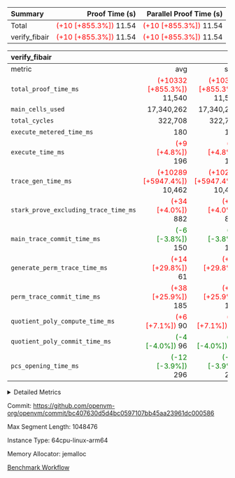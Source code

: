 | Summary | Proof Time (s) | Parallel Proof Time (s) |
|:---|---:|---:|
| Total | <span style='color: red'>(+10 [+855.3%])</span> 11.54 | <span style='color: red'>(+10 [+855.3%])</span> 11.54 |
| verify_fibair | <span style='color: red'>(+10 [+855.3%])</span> 11.54 | <span style='color: red'>(+10 [+855.3%])</span> 11.54 |


| verify_fibair |||||
|:---|---:|---:|---:|---:|
|metric|avg|sum|max|min|
| `total_proof_time_ms ` | <span style='color: red'>(+10332 [+855.3%])</span> 11,540 | <span style='color: red'>(+10332 [+855.3%])</span> 11,540 | <span style='color: red'>(+10332 [+855.3%])</span> 11,540 | <span style='color: red'>(+10332 [+855.3%])</span> 11,540 |
| `main_cells_used     ` |  17,340,262 |  17,340,262 |  17,340,262 |  17,340,262 |
| `total_cycles        ` |  322,708 |  322,708 |  322,708 |  322,708 |
| `execute_metered_time_ms` |  180 |  180 |  180 |  180 |
| `execute_time_ms     ` | <span style='color: red'>(+9 [+4.8%])</span> 196 | <span style='color: red'>(+9 [+4.8%])</span> 196 | <span style='color: red'>(+9 [+4.8%])</span> 196 | <span style='color: red'>(+9 [+4.8%])</span> 196 |
| `trace_gen_time_ms   ` | <span style='color: red'>(+10289 [+5947.4%])</span> 10,462 | <span style='color: red'>(+10289 [+5947.4%])</span> 10,462 | <span style='color: red'>(+10289 [+5947.4%])</span> 10,462 | <span style='color: red'>(+10289 [+5947.4%])</span> 10,462 |
| `stark_prove_excluding_trace_time_ms` | <span style='color: red'>(+34 [+4.0%])</span> 882 | <span style='color: red'>(+34 [+4.0%])</span> 882 | <span style='color: red'>(+34 [+4.0%])</span> 882 | <span style='color: red'>(+34 [+4.0%])</span> 882 |
| `main_trace_commit_time_ms` | <span style='color: green'>(-6 [-3.8%])</span> 150 | <span style='color: green'>(-6 [-3.8%])</span> 150 | <span style='color: green'>(-6 [-3.8%])</span> 150 | <span style='color: green'>(-6 [-3.8%])</span> 150 |
| `generate_perm_trace_time_ms` | <span style='color: red'>(+14 [+29.8%])</span> 61 | <span style='color: red'>(+14 [+29.8%])</span> 61 | <span style='color: red'>(+14 [+29.8%])</span> 61 | <span style='color: red'>(+14 [+29.8%])</span> 61 |
| `perm_trace_commit_time_ms` | <span style='color: red'>(+38 [+25.9%])</span> 185 | <span style='color: red'>(+38 [+25.9%])</span> 185 | <span style='color: red'>(+38 [+25.9%])</span> 185 | <span style='color: red'>(+38 [+25.9%])</span> 185 |
| `quotient_poly_compute_time_ms` | <span style='color: red'>(+6 [+7.1%])</span> 90 | <span style='color: red'>(+6 [+7.1%])</span> 90 | <span style='color: red'>(+6 [+7.1%])</span> 90 | <span style='color: red'>(+6 [+7.1%])</span> 90 |
| `quotient_poly_commit_time_ms` | <span style='color: green'>(-4 [-4.0%])</span> 96 | <span style='color: green'>(-4 [-4.0%])</span> 96 | <span style='color: green'>(-4 [-4.0%])</span> 96 | <span style='color: green'>(-4 [-4.0%])</span> 96 |
| `pcs_opening_time_ms ` | <span style='color: green'>(-12 [-3.9%])</span> 296 | <span style='color: green'>(-12 [-3.9%])</span> 296 | <span style='color: green'>(-12 [-3.9%])</span> 296 | <span style='color: green'>(-12 [-3.9%])</span> 296 |



<details>
<summary>Detailed Metrics</summary>

|  | verify_program_compile_ms | total_cells | stark_prove_excluding_trace_time_ms | quotient_poly_compute_time_ms | quotient_poly_commit_time_ms | perm_trace_commit_time_ms | pcs_opening_time_ms | main_trace_commit_time_ms |
| --- | --- | --- | --- | --- | --- | --- | --- |
|  | 7 | 65,536 | 38 | 1 | 6 | 0 | 23 | 7 | 

| air_name | rows | quotient_deg | main_cols | interactions | constraints | cells |
| --- | --- | --- | --- | --- | --- | --- |
| AccessAdapterAir<2> |  | 2 |  | 5 | 12 |  | 
| AccessAdapterAir<4> |  | 2 |  | 5 | 12 |  | 
| AccessAdapterAir<8> |  | 2 |  | 5 | 12 |  | 
| FibonacciAir | 32,768 | 1 | 2 |  | 5 | 65,536 | 
| FriReducedOpeningAir |  | 2 |  | 39 | 71 |  | 
| JalRangeCheckAir |  | 2 |  | 9 | 14 |  | 
| NativePoseidon2Air<BabyBearParameters>, 1> |  | 2 |  | 136 | 572 |  | 
| PhantomAir |  | 2 |  | 3 | 5 |  | 
| ProgramAir |  | 1 |  | 1 | 4 |  | 
| VariableRangeCheckerAir |  | 1 |  | 1 | 4 |  | 
| VmAirWrapper<AluNativeAdapterAir, FieldArithmeticCoreAir> |  | 2 |  | 15 | 27 |  | 
| VmAirWrapper<BranchNativeAdapterAir, BranchEqualCoreAir<1> |  | 2 |  | 11 | 25 |  | 
| VmAirWrapper<NativeAdapterAir<2, 0>, PublicValuesCoreAir> |  | 2 |  | 11 | 29 |  | 
| VmAirWrapper<NativeLoadStoreAdapterAir<1>, NativeLoadStoreCoreAir<1> |  | 2 |  | 15 | 20 |  | 
| VmAirWrapper<NativeLoadStoreAdapterAir<4>, NativeLoadStoreCoreAir<4> |  | 2 |  | 15 | 20 |  | 
| VmAirWrapper<NativeVectorizedAdapterAir<4>, FieldExtensionCoreAir> |  | 2 |  | 15 | 27 |  | 
| VmConnectorAir |  | 2 |  | 5 | 11 |  | 
| VolatileBoundaryAir |  | 2 |  | 7 | 19 |  | 

| group | trace_gen_time_ms | total_proof_time_ms | total_cycles | total_cells | stark_prove_excluding_trace_time_ms | quotient_poly_compute_time_ms | quotient_poly_commit_time_ms | perm_trace_commit_time_ms | pcs_opening_time_ms | main_trace_commit_time_ms | main_cells_used | generate_perm_trace_time_ms | fri.log_blowup | execute_time_ms | execute_metered_time_ms |
| --- | --- | --- | --- | --- | --- | --- | --- | --- | --- | --- | --- | --- | --- | --- | --- |
| verify_fibair | 10,462 | 11,540 | 322,708 | 62,474,410 | 882 | 90 | 96 | 185 | 296 | 150 | 17,340,262 | 61 | 1 | 196 | 180 | 

| group | air_name | rows | prep_cols | perm_cols | main_cols | cells |
| --- | --- | --- | --- | --- | --- | --- |
| verify_fibair | AccessAdapterAir<2> | 131,072 |  | 16 | 11 | 3,538,944 | 
| verify_fibair | AccessAdapterAir<4> | 65,536 |  | 16 | 13 | 1,900,544 | 
| verify_fibair | AccessAdapterAir<8> | 128 |  | 16 | 17 | 4,224 | 
| verify_fibair | FriReducedOpeningAir | 2,048 |  | 84 | 27 | 227,328 | 
| verify_fibair | JalRangeCheckAir | 32,768 |  | 28 | 12 | 1,310,720 | 
| verify_fibair | NativePoseidon2Air<BabyBearParameters>, 1> | 32,768 |  | 312 | 398 | 23,265,280 | 
| verify_fibair | PhantomAir | 16,384 |  | 12 | 6 | 294,912 | 
| verify_fibair | ProgramAir | 8,192 |  | 8 | 10 | 147,456 | 
| verify_fibair | VariableRangeCheckerAir | 262,144 | 2 | 8 | 1 | 2,359,296 | 
| verify_fibair | VmAirWrapper<AluNativeAdapterAir, FieldArithmeticCoreAir> | 262,144 |  | 36 | 29 | 17,039,360 | 
| verify_fibair | VmAirWrapper<BranchNativeAdapterAir, BranchEqualCoreAir<1> | 32,768 |  | 28 | 23 | 1,671,168 | 
| verify_fibair | VmAirWrapper<NativeLoadStoreAdapterAir<1>, NativeLoadStoreCoreAir<1> | 65,536 |  | 40 | 21 | 3,997,696 | 
| verify_fibair | VmAirWrapper<NativeLoadStoreAdapterAir<4>, NativeLoadStoreCoreAir<4> | 32,768 |  | 40 | 27 | 2,195,456 | 
| verify_fibair | VmAirWrapper<NativeVectorizedAdapterAir<4>, FieldExtensionCoreAir> | 32,768 |  | 36 | 38 | 2,424,832 | 
| verify_fibair | VmConnectorAir | 2 | 1 | 16 | 5 | 42 | 
| verify_fibair | VolatileBoundaryAir | 65,536 |  | 20 | 12 | 2,097,152 | 

| group | trace_height_constraint | weighted_sum | threshold |
| --- | --- | --- | --- |
| verify_fibair | 0 | 1,085,444 | 2,013,265,921 | 
| verify_fibair | 1 | 5,411,200 | 2,013,265,921 | 
| verify_fibair | 2 | 542,722 | 2,013,265,921 | 
| verify_fibair | 3 | 5,476,612 | 2,013,265,921 | 
| verify_fibair | 4 | 65,536 | 2,013,265,921 | 
| verify_fibair | 5 | 12,851,850 | 2,013,265,921 | 

| trace_height_constraint | threshold |
| --- | --- |
| 0 | 2,013,265,921 | 

</details>


Commit: https://github.com/openvm-org/openvm/commit/bc407630d5d4bc0597107bb45aa23961dc000586

Max Segment Length: 1048476

Instance Type: 64cpu-linux-arm64

Memory Allocator: jemalloc

[Benchmark Workflow](https://github.com/openvm-org/openvm/actions/runs/15669446876)
